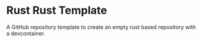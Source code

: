 # Rust Rust Template

A GitHub repository template to create an empty rust based repository with a devcontainer.
